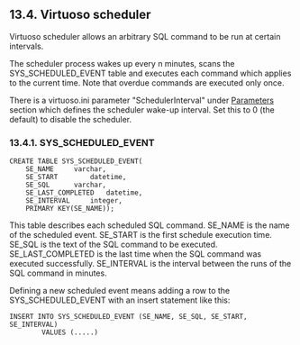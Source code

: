<div>

<div>

<div>

<div>

## 13.4. Virtuoso scheduler

</div>

</div>

</div>

Virtuoso scheduler allows an arbitrary SQL command to be run at certain
intervals.

The scheduler process wakes up every n minutes, scans the
SYS_SCHEDULED_EVENT table and executes each command which applies to the
current time. Note that overdue commands are executed only once.

There is a virtuoso.ini parameter "SchedulerInterval" under
<a href="ch-server.html#ini_parameters" class="link"
title="[Parameters]">Parameters</a> section which defines the scheduler
wake-up interval. Set this to 0 (the default) to disable the scheduler.

<div>

<div>

<div>

<div>

### 13.4.1. SYS_SCHEDULED_EVENT

</div>

</div>

</div>

``` programlisting
CREATE TABLE SYS_SCHEDULED_EVENT(
    SE_NAME     varchar,
    SE_START        datetime,
    SE_SQL      varchar,
    SE_LAST_COMPLETED   datetime,
    SE_INTERVAL     integer,
    PRIMARY KEY(SE_NAME));
```

This table describes each scheduled SQL command. SE_NAME is the name of
the scheduled event. SE_START is the first schedule execution time.
SE_SQL is the text of the SQL command to be executed. SE_LAST_COMPLETED
is the last time when the SQL command was executed successfully.
SE_INTERVAL is the interval between the runs of the SQL command in
minutes.

Defining a new scheduled event means adding a row to the
SYS_SCHEDULED_EVENT with an insert statement like this:

``` programlisting
INSERT INTO SYS_SCHEDULED_EVENT (SE_NAME, SE_SQL, SE_START, SE_INTERVAL)
        VALUES (.....)
```

</div>

</div>
